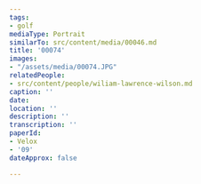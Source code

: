 ```yaml
---
tags:
- golf
mediaType: Portrait
similarTo: src/content/media/00046.md
title: '00074'
images:
- "/assets/media/00074.JPG"
relatedPeople:
- src/content/people/wiliam-lawrence-wilson.md
caption: ''
date: 
location: ''
description: ''
transcription: ''
paperId:
- Velox
- '09'
dateApprox: false

---
```

